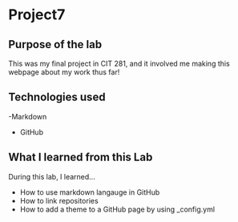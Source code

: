 # Project7


## Purpose of the lab
This was my final project in CIT 281, and it involved me making this webpage about my work thus far! 

## Technologies used 
-Markdown
- GitHub

## What I learned from this Lab
During this lab, I learned...
- How to use markdown langauge in GitHub
- How to link repositories
- How to add a theme to a GitHub page by using _config.yml
